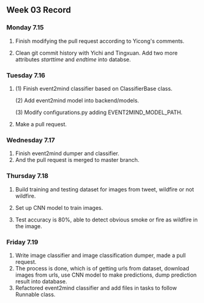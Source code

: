 ## Week 03 Record

### Monday 7.15

1. Finish modifying the pull request according to Yicong's comments. 

2. Clean git commit history with Yichi and Tingxuan. Add two more attributes *starttime* and *endtime* into databse.



### Tuesday 7.16

1. (1) Finish event2mind classifier based on ClassifierBase class. 

   (2) Add event2mind model into backend/models. 

   (3) Modify configurations.py adding EVENT2MIND_MODEL_PATH.

2. Make a pull request.



### Wednesday 7.17

1. Finish event2mind dumper and classifier. 
2. And the pull request is merged to master branch.



### Thursday 7.18

1. Build training and testing dataset for images from tweet, wildfire or not wildfire. 

2. Set up CNN model to train images. 

3. Test accuracy is 80%, able to detect obvious smoke or fire as wildfire in the image.

   

### Friday 7.19

1. Write image classifier and image classification dumper, made a pull request. 
2. The process is done, which is of getting urls from dataset, download images from urls, use CNN model to make predictions, dump prediction result into database. 
3. Refactored event2mind classifier and add files in tasks to follow Runnable class.